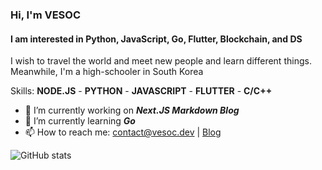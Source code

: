 ### Hi, I'm VESOC
#### I am interested in Python, JavaScript, Go, Flutter, Blockchain, and DS
I wish to travel the world and meet new people and learn different things. Meanwhile, I'm a high-schooler in South Korea

Skills: **NODE.JS** - **PYTHON** - **JAVASCRIPT** - **FLUTTER** - **C/C++**

- 🔭 I’m currently working on ***Next.JS Markdown Blog***
- 🌱 I’m currently learning ***Go*** 
- 📫 How to reach me: contact@vesoc.dev | [Blog](https://coder38611.tistory.com)

![GitHub stats](https://github-readme-stats.vercel.app/api?username=vesoc&show_icons=true)  
